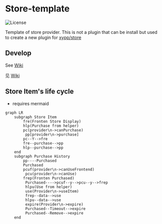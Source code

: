 # Store-template

![License](https://img.shields.io/badge/license-MIT-blue.svg)

Template of store provider. This is not a plugin that can be install but used to create a new plugin for [xypp/store](https://github.com/zxy19/store)

## Develop

See [Wiki](https://github.com/zxy19/store-template/wiki)

见 [Wiki](https://github.com/zxy19/store-template/wiki/zh-home)

## Store Item's life cycle

- requires mermaid

```mermaid
graph LR
	subgraph Store Item
		fre(Fronten Store Display)
		hlp(Purchase from helper)
		pc(provider\n->canPurchase)
         pp[provider\n->purchase]
		pc--Y-->fre
		fre--purchase-->pp
		hlp--purchase-->pp
	end
	subgraph Purchase History
		pp----Purchased
		Purchased
		pcuf(provider\n->canUseFrontend)
         pcu(provider\n->canUse)
   		frep(Fronten Purchased)
         Purchased---->pcuf--y-->pcu--y-->frep
         hlpu(Use from helper)
         use(Provider\n->useItem)
         frep--data-->use
         hlpu--data-->use
         expire(Provider\n->expire)
         Purchased--Timeout-->expire
         Purchased--Remove-->expire
	end
```

